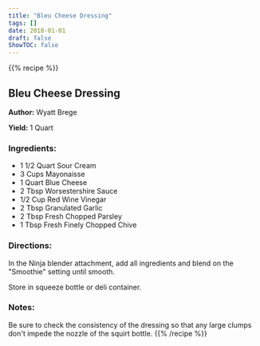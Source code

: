 ```yaml
---
title: "Bleu Cheese Dressing"
tags: []
date: 2018-01-01
draft: false
ShowTOC: false
---
```


{{% recipe %}}

## Bleu Cheese Dressing

**Author:** Wyatt Brege

**Yield:** 1 Quart


### Ingredients:

-   1 1/2 Quart Sour Cream
-   3 Cups Mayonaisse
-   1 Quart Blue Cheese
-   2 Tbsp Worsestershire Sauce
-   1/2 Cup Red Wine Vinegar
-   2 Tbsp Granulated Garlic
-   2 Tbsp Fresh Chopped Parsley
-   1 Tbsp Fresh Finely Chopped Chive

### Directions: 

In the Ninja blender attachment, add all ingredients and blend on the
\"Smoothie\" setting until smooth.

Store in squeeze bottle or deli container.

### Notes: 

Be sure to check the consistency of the dressing so that any large
clumps don\'t impede the nozzle of the squirt bottle.
{{% /recipe %}}

